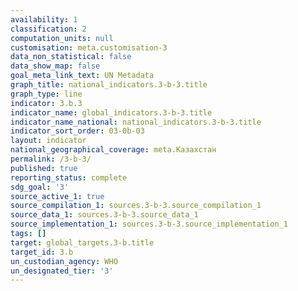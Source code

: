 ```yaml
---
availability: 1
classification: 2
computation_units: null
customisation: meta.customisation-3
data_non_statistical: false
data_show_map: false
goal_meta_link_text: UN Metadata
graph_title: national_indicators.3-b-3.title
graph_type: line
indicator: 3.b.3
indicator_name: global_indicators.3-b-3.title
indicator_name_national: national_indicators.3-b-3.title
indicator_sort_order: 03-0b-03
layout: indicator
national_geographical_coverage: meta.Казахстан
permalink: /3-b-3/
published: true
reporting_status: complete
sdg_goal: '3'
source_active_1: true
source_compilation_1: sources.3-b-3.source_compilation_1
source_data_1: sources.3-b-3.source_data_1
source_implementation_1: sources.3-b-3.source_implementation_1
tags: []
target: global_targets.3-b.title
target_id: 3.b
un_custodian_agency: WHO
un_designated_tier: '3'
---
```

